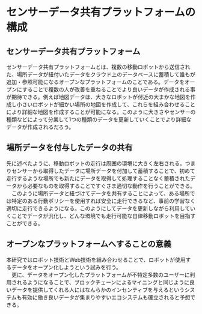 # センサーデータ共有プラットフォームの構成
## センサーデータ共有プラットフォーム
 センサーデータ共有プラットフォームとは、複数の移動ロボットから送信された、場所データが紐付いたデータをクラウド上のデータベースに蓄積して誰もが追加・参照可能になるオープンなプラットフォームのことである。データをオープンにすることで複数の人が改善を重ねることでより良いデータが作成される事が期待できる。例えば地図データは、大きなロボットが付近の大まかな地図を作成し小さいロボットが細かい場所の地図を作成して、これらを組み合わせることにより詳細な地図を作成することが可能になる。このように大きさやセンサーの種類などによって分業して1つの種類のデータを更新していくことでより詳細なデータが作成されるだろう。


## 場所データを付与したデータの共有
先に述べたように、移動ロボットの走行は周囲の環境に大きく左右される。つまりセンサーから取得したデータに場所データを付加して蓄積することで、初めて走行するような場所でも新たにデータを取得して処理することなく蓄積されたデータから必要なものを取得することですぐさま適切な動作を行うことができる。  
　このように場所データと紐づけてデータを共有することによって、ある場所では特定のある行動ポリシーを使用すれば安全に走行できるなど、事前の学習なく適切に走行できるようになる。このようにしてデータを更新しながら利用していくことでデータが汎化し、どんな環境でも走行可能な自律移動ロボットを目指すことができる。

## オープンなプラットフォームへすることの意義
本研究ではロボット技術とWeb技術を組み合わせることで、ロボットが使用するデータをオープン化しようという試みを行う。  
　更に、データをオープン化したプラットフォームが不特定多数のユーザーに利用されるようになることで、ブロックチェーンによるマイニングと同じように良いデータを提供してくれる人にはなんらかのインセンティブを与えるというシステムも有効に働き良いデータが集まりやすいエコシステムも確立されると予想できる。
